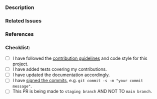 ### Description
<!--- Describe your changes in detail -->
<!--- Why is this change required? What problem does it solve? -->


### Related Issues
<!--- If it fixes an open issue, please link to the issue here. -->


### References
<!--- References would be helpful to understand the changes. -->
<!--- References can be books, links, etc. -->


### Checklist:
<!--- Go over all the following points, and put an `x` in all the boxes that apply. -->
<!--- If you're unsure about any of these, don't hesitate to ask. We're here to help! -->
- [ ] I have followed the [contribution guidelines](CONTRIBUTING.md) and code style for this project.
- [ ] I have added tests covering my contributions.
- [ ] I have updated the documentation accordingly.
- [ ] I have [signed the commits](https://github.com/recommenders-team/recommenders/wiki/How-to-sign-commits), e.g. `git commit -s -m "your commit message"`. 
- [ ] This PR is being made to `staging branch` AND NOT TO `main branch`.
